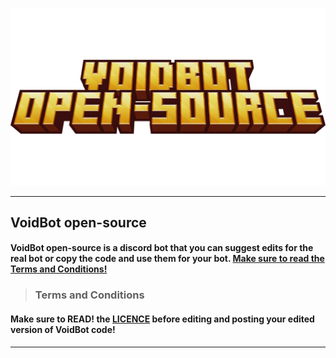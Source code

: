 ![Logo](images/logo.png)

***

## VoidBot open-source
#### VoidBot open-source is a discord bot that you can suggest edits for the real bot or copy the code and use them for your bot. [Make sure to read the Terms and Conditions!](https://github.com/Death1Clown/VoidBot_open-source/blob/main/README.md#terms-and-conditions)

> ### Terms and Conditions
#### Make sure to READ! the [LICENCE](https://github.com/Death1Clown/VoidBot_open-source/blob/main/LICENSE) before editing and posting your edited version of VoidBot code!

***

